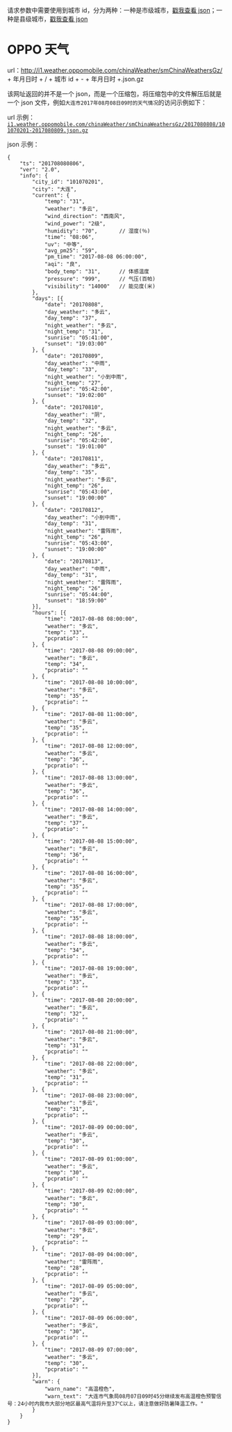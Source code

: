 请求参数中需要使用到城市 id，分为两种：一种是市级城市，[戳我查看 json](https://github.com/huanghui0906/API/blob/master/Meizu_cities.json)；一种是县级城市，[戳我查看 json](https://github.com/huanghui0906/API/blob/master/Meizu_city.json)

# OPPO 天气 #

url：http://i1.weather.oppomobile.com/chinaWeather/smChinaWeathersGz/ + 年月日时 + / + 城市 id + - + 年月日时 +.json.gz

该网址返回的并不是一个 json，而是一个压缩包，将压缩包中的文件解压后就是一个 json 文件，例如`大连市2017年08月08日09时的天气情况`的访问示例如下：

url 示例：[`i1.weather.oppomobile.com/chinaWeather/smChinaWeathersGz/2017080808/101070201-2017080809.json.gz`](i1.weather.oppomobile.com/chinaWeather/smChinaWeathersGz/2017080808/101070201-2017080809.json.gz)

json 示例：

	{
        "ts": "201708080806",
        "ver": "2.0",
        "info": {
            "city_id": "101070201",
            "city": "大连",
            "current": {
                "temp": "31",
                "weather": "多云",
                "wind_direction": "西南风",
                "wind_power": "2级",
                "humidity": "70",       // 湿度(％)
                "time": "08:06",
                "uv": "中等",
                "avg_pm25": "59",
                "pm_time": "2017-08-08 06:00:00",
                "aqi": "良",
                "body_temp": "31",      // 体感温度
                "pressure": "999",      // 气压(百帕)
                "visibility": "14000"   // 能见度(米)
            },
            "days": [{
                "date": "20170808",
                "day_weather": "多云",
                "day_temp": "37",
                "night_weather": "多云",
                "night_temp": "31",
                "sunrise": "05:41:00",
                "sunset": "19:03:00"
            }, {
                "date": "20170809",
                "day_weather": "中雨",
                "day_temp": "33",
                "night_weather": "小到中雨",
                "night_temp": "27",
                "sunrise": "05:42:00",
                "sunset": "19:02:00"
            }, {
                "date": "20170810",
                "day_weather": "阴",
                "day_temp": "32",
                "night_weather": "多云",
                "night_temp": "26",
                "sunrise": "05:42:00",
                "sunset": "19:01:00"
            }, {
                "date": "20170811",
                "day_weather": "多云",
                "day_temp": "35",
                "night_weather": "多云",
                "night_temp": "26",
                "sunrise": "05:43:00",
                "sunset": "19:00:00"
            }, {
                "date": "20170812",
                "day_weather": "小到中雨",
                "day_temp": "31",
                "night_weather": "雷阵雨",
                "night_temp": "26",
                "sunrise": "05:43:00",
                "sunset": "19:00:00"
            }, {
                "date": "20170813",
                "day_weather": "中雨",
                "day_temp": "31",
                "night_weather": "雷阵雨",
                "night_temp": "26",
                "sunrise": "05:44:00",
                "sunset": "18:59:00"
            }],
            "hours": [{
                "time": "2017-08-08 08:00:00",
                "weather": "多云",
                "temp": "33",
                "pcpratio": ""
            }, {
                "time": "2017-08-08 09:00:00",
                "weather": "多云",
                "temp": "34",
                "pcpratio": ""
            }, {
                "time": "2017-08-08 10:00:00",
                "weather": "多云",
                "temp": "35",
                "pcpratio": ""
            }, {
                "time": "2017-08-08 11:00:00",
                "weather": "多云",
                "temp": "35",
                "pcpratio": ""
            }, {
                "time": "2017-08-08 12:00:00",
                "weather": "多云",
                "temp": "36",
                "pcpratio": ""
            }, {
                "time": "2017-08-08 13:00:00",
                "weather": "多云",
                "temp": "36",
                "pcpratio": ""
            }, {
                "time": "2017-08-08 14:00:00",
                "weather": "多云",
                "temp": "37",
                "pcpratio": ""
            }, {
                "time": "2017-08-08 15:00:00",
                "weather": "多云",
                "temp": "36",
                "pcpratio": ""
            }, {
                "time": "2017-08-08 16:00:00",
                "weather": "多云",
                "temp": "35",
                "pcpratio": ""
            }, {
                "time": "2017-08-08 17:00:00",
                "weather": "多云",
                "temp": "35",
                "pcpratio": ""
            }, {
                "time": "2017-08-08 18:00:00",
                "weather": "多云",
                "temp": "34",
                "pcpratio": ""
            }, {
                "time": "2017-08-08 19:00:00",
                "weather": "多云",
                "temp": "33",
                "pcpratio": ""
            }, {
                "time": "2017-08-08 20:00:00",
                "weather": "多云",
                "temp": "32",
                "pcpratio": ""
            }, {
                "time": "2017-08-08 21:00:00",
                "weather": "多云",
                "temp": "31",
                "pcpratio": ""
            }, {
                "time": "2017-08-08 22:00:00",
                "weather": "多云",
                "temp": "31",
                "pcpratio": ""
            }, {
                "time": "2017-08-08 23:00:00",
                "weather": "多云",
                "temp": "31",
                "pcpratio": ""
            }, {
                "time": "2017-08-09 00:00:00",
                "weather": "多云",
                "temp": "30",
                "pcpratio": ""
            }, {
                "time": "2017-08-09 01:00:00",
                "weather": "多云",
                "temp": "30",
                "pcpratio": ""
            }, {
                "time": "2017-08-09 02:00:00",
                "weather": "多云",
                "temp": "30",
                "pcpratio": ""
            }, {
                "time": "2017-08-09 03:00:00",
                "weather": "多云",
                "temp": "29",
                "pcpratio": ""
            }, {
                "time": "2017-08-09 04:00:00",
                "weather": "雷阵雨",
                "temp": "28",
                "pcpratio": ""
            }, {
                "time": "2017-08-09 05:00:00",
                "weather": "多云",
                "temp": "29",
                "pcpratio": ""
            }, {
                "time": "2017-08-09 06:00:00",
                "weather": "多云",
                "temp": "30",
                "pcpratio": ""
            }, {
                "time": "2017-08-09 07:00:00",
                "weather": "多云",
                "temp": "30",
                "pcpratio": ""
            }],
            "warn": {
                "warn_name": "高温橙色",
                "warn_text": "大连市气象局08月07日09时45分继续发布高温橙色预警信号：24小时内我市大部分地区最高气温将升至37℃以上，请注意做好防暑降温工作。"
            }
        }
    }